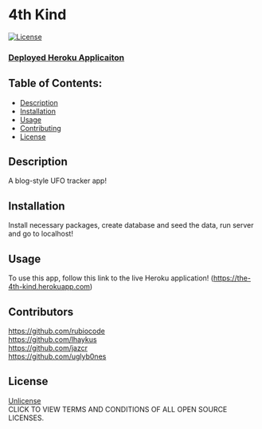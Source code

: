 
# 4th Kind

[![License](https://img.shields.io/badge/License-Unlicense%20-blue.svg)](https://opensource.org/licenses/Unlicense)

### [Deployed Heroku Applicaiton](https://the-4th-kind.herokuapp.com)

## Table of Contents:

* [Description](#description)
* [Installation](#installation)
* [Usage](#usage)
* [Contributing](#contributors)
* [License](#license)

## Description
A blog-style UFO tracker app!

## Installation
Install necessary packages, create database and seed the data, run server and go to localhost!

## Usage
To use this app, follow this link to the live Heroku application! (https://the-4th-kind.herokuapp.com)

## Contributors
https://github.com/rubiocode<br>
https://github.com/lhaykus<br>
https://github.com/jazcr<br>
https://github.com/uglyb0nes


## License
[Unlicense](https://opensource.org/licenses)<br>
CLICK TO VIEW TERMS AND CONDITIONS OF ALL OPEN SOURCE LICENSES.
    